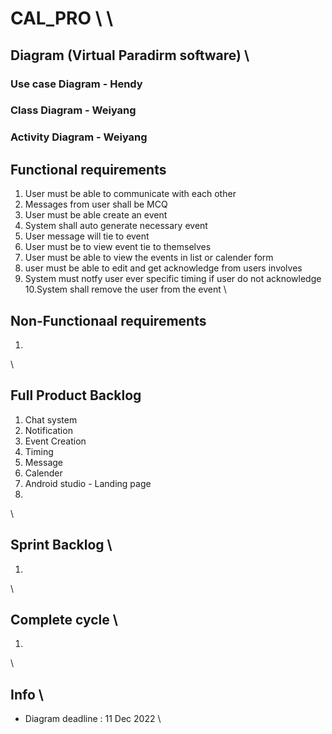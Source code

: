 # CAL_PRO \ \ 

## Diagram (Virtual Paradirm software) \ 
### Use case Diagram - Hendy 
### Class Diagram - Weiyang 
### Activity Diagram - Weiyang


## Functional requirements
1. User must be able to communicate with each other
2. Messages from user shall be MCQ
3. User must be able create an event 
4. System shall auto generate necessary event
5. User message will tie to event
6. User must be to view event tie to themselves
7. User must be able to view the events in list or calender form
8. user must be able to edit and get acknowledge from users involves
9. System must notfy user ever specific timing if user do not acknowledge
10.System shall remove the user from the event 
\ 

## Non-Functionaal requirements
1.
\ 

## Full Product Backlog
1. Chat system
2. Notification
3. Event Creation
4. Timing
5. Message
6. Calender
7. Android studio - Landing page
8. 
\ 

## Sprint Backlog \ 
1.
\ 

## Complete cycle \ 
1.
\ 

## Info \ 
*  Diagram deadline : 11 Dec 2022
\ 


